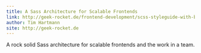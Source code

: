 ```yaml
---
title: A Sass Architecture for Scalable Frontends
link: http://geek-rocket.de/frontend-development/scss-styleguide-with-bem-oocss-smacss/
author: Tim Hartmann
site: http://geek-rocket.de
---
```


A rock solid Sass architecture for scalable frontends and the work in a team.
